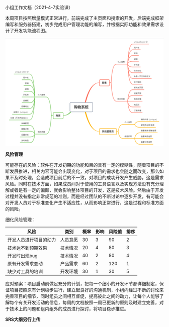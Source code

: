 小组工作文档（2021-4-7实验课）

​		本周项目按照增量模式正常进行，前端完成了主页面和搜索的开发，后端完成框架编写和服务器搭建，初步完成用户管理功能的编写，并根据实际功能和效果需求设计了开发功能流程图。

![](img/流程图.png)

**风险管理**

可能存在的风险：软件在开发初期的功能和目的具有一定的模糊性，随着项目的不断发展推进，相关内容可能会出现变化，对于项目的需求也会随之而改变，那么如果不及时处理，会造成项目前后的不一致，对项目的成功开发产生威胁，这是需求风险。同时在技术方面，如果成员间对于使用的工具语言以及实现方法没有充分理解或者是有一定的偏颇，就会影响整体项目的开发，这是技术风险。然后由于开发过程并没有指定非常规范的准则，而是经过团队的不断讨论中逐步开发，有可能会对开发人员对于标准变化产生不适应性，从而影响正常进行，这是过程和标准方面的风险。

细化风险管理：

| 风险                   | 类别     | 概率 | 影响 | 风险值 | 排序 |
| ---------------------- | -------- | ---- | ---- | ------ | ---- |
| 开发人员进行项目的动力 | 人员意愿 | 30   | 3    | 90     | 2    |
| 技术达不到预期效果     | 技术情况 | 20   | 4    | 80     | 3    |
| 开发时出现bug          | 技术情况 | 40   | 2    | 80     | 4    |
| 原有开发需求变动       | 产品需求 | 60   | 2    | 120    | 1    |
| 缺少对工具的培训       | 开发环境 | 30   | 1    | 30     | 5    |

应对预案：项目启动前做足充分的计划，把每一个细小的开发环节都详细制定，保证项目按照原有计划稳步进行，建立起良好的沟通机制，小组内经过不断的讨论来完善项目的细节，同时组员之间相互督促，提高彼此之间的动力，让每个人能够了解每个有关开发活动的信息，每周的文档按照一周已更新的原则及时建立完善，对于技术上的问题和组内组外的成员进行探讨，将项目稳步推进。



**SRS大纲另行上传**